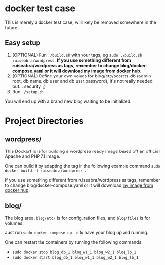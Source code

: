 # docker test case

This is merely a docker test case, will likely be removed somewhere in the future.

## Easy setup

1. (OPTIONAL) Run `./build.sh` with your tags, eg `sudo ./build.sh ruiseabra/wordpress`. **If you use something different from ruiseabra/wordpress as tags, remember to change blog/docker-compose.yaml or it will download [my image from docker hub](https://hub.docker.com/r/ruiseabra/wordpress/).**
1. (OPTIONAL) Define your own values for blog/etc/secrets-db (admin root, db name, db user and db user password), it's not really needed but... security! ;)
1. Run `./setup.sh`

You will end up with a brand new blog waiting to be initialized.

# Project Directories
## wordpress/

This Dockerfile is for building a wordpress ready image based off an official Apache and PHP 7.1 image.

One can build it by adapting the tag in the following example command `sudo docker build -t ruiseabra/wordpress .`

If you use something different from ruiseabra/wordpress as tags, remember to change blog/docker-compose.yaml or it will download [my image from docker hub](https://hub.docker.com/r/ruiseabra/wordpress/).

## blog/

The blog area. `blog/etc/` is for configuration files, and `blog/files` is for volumes.

Just run `sudo docker-compose up -d` to have your blog up and running.

One can restart the containers by running the following commands:
* `sudo docker stop blog_db_1 blog_w1_1 blog_w2_1 blog_lb_1`
* `sudo docker start blog_db_1 blog_w1_1 blog_w2_1 blog_lb_1`
